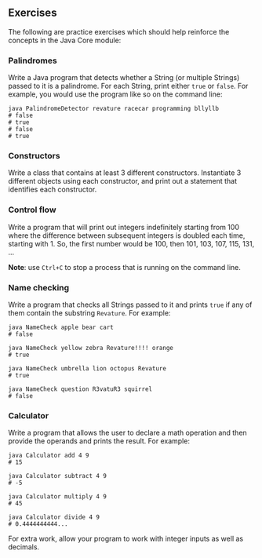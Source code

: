## Exercises

The following are practice exercises which should help reinforce the concepts in the Java Core module:

### Palindromes
Write a Java program that detects whether a String (or multiple Strings) passed to it is a palindrome. For each String, print either `true` or `false`. For example, you would use the program like so on the command line:

```
java PalindromeDetector revature racecar programming bllyllb
# false
# true
# false
# true
```

### Constructors
Write a class that contains at least 3 different constructors. Instantiate 3 different objects using each constructor, and print out a statement that identifies each constructor.

### Control flow
Write a program that will print out integers indefinitely starting from 100 where the difference between subsequent integers is doubled each time, starting with 1. So, the first number would be 100, then 101, 103, 107, 115, 131, ...

**Note**: use `Ctrl+C` to stop a process that is running on the command line.

### Name checking
Write a program that checks all Strings passed to it and prints `true` if any of them contain the substring `Revature`. For example:

```
java NameCheck apple bear cart
# false

java NameCheck yellow zebra Revature!!!! orange
# true

java NameCheck umbrella lion octopus Revature
# true

java NameCheck question R3vatuR3 squirrel
# false
```

### Calculator
Write a program that allows the user to declare a math operation and then provide the operands and prints the result. For example:

```
java Calculator add 4 9
# 15

java Calculator subtract 4 9
# -5

java Calculator multiply 4 9
# 45

java Calculator divide 4 9
# 0.4444444444...
```

For extra work, allow your program to work with integer inputs as well as decimals.